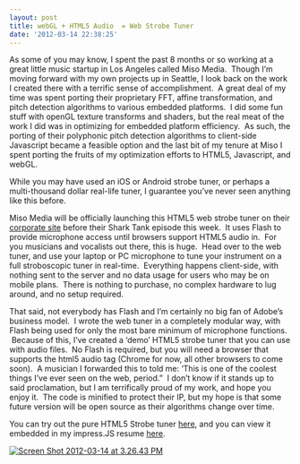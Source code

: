 ```yaml
---
layout: post
title: webGL + HTML5 Audio  = Web Strobe Tuner
date: '2012-03-14 22:38:25'
---
```



As some of you may know, I spent the past 8 months or so working at a great little music startup in Los Angeles called Miso Media.  Though I’m moving forward with my own projects up in Seattle, I look back on the work I created there with a terrific sense of accomplishment.  A great deal of my time was spent porting their proprietary FFT, affine transformation, and pitch detection algorithms to various embedded platforms.  I did some fun stuff with openGL texture transforms and shaders, but the real meat of the work I did was in optimizing for embedded platform efficiency.  As such, the porting of their polyphonic pitch detection algorithms to client-side Javascript became a feasible option and the last bit of my tenure at Miso I spent porting the fruits of my optimization efforts to HTML5, Javascript, and webGL.

While you may have used an iOS or Android strobe tuner, or perhaps a multi-thousand dollar real-life tuner, I guarantee you’ve never seen anything like this before.

Miso Media will be officially launching this HTML5 web strobe tuner on their [corporate site](http://www.misomedia.com) before their Shark Tank episode this week.  It uses Flash to provide microphone access until browsers support HTML5 audio in.  For you musicians and vocalists out there, this is huge.  Head over to the web tuner, and use your laptop or PC microphone to tune your instrument on a full stroboscopic tuner in real-time.  Everything happens client-side, with nothing sent to the server and no data usage for users who may be on mobile plans.  There is nothing to purchase, no complex hardware to lug around, and no setup required.

That said, not everybody has Flash and I’m certainly no big fan of Adobe’s business model.  I wrote the web tuner in a completely modular way, with Flash being used for only the most bare minimum of microphone functions.  Because of this, I’ve created a ‘demo’ HTML5 strobe tuner that you can use with audio files.  No Flash is required, but you will need a browser that supports the html5 audio tag (Chrome for now, all other browsers to come soon).  A musician I forwarded this to told me: ‘This is one of the coolest things I’ve ever seen on the web, period.”  I don’t know if it stands up to said proclamation, but I am terrifically proud of my work, and hope you enjoy it.  The code is minified to protect their IP, but my hope is that some future version will be open source as their algorithms change over time.

You can try out the pure HTML5 Strobe tuner [here](http://www.hunterdavis.com/resume/tunerdemo/tuner.html), and you can view it embedded in my impress.JS resume [here](http://www.hunterdavis.com/resume/#/webtuner2).

[![](http://www.hunterdavis.com/content/images/2012/03/Screen-Shot-2012-03-14-at-3.26.43-PM-300x250.png "Screen Shot 2012-03-14 at 3.26.43 PM")](http://hunterdavis.com/resume/#/webtuner2)


